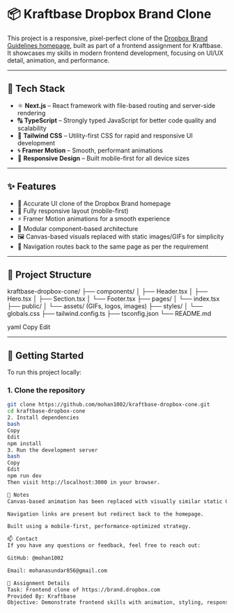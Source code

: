 # 📦 Kraftbase Dropbox Brand Clone

This project is a responsive, pixel-perfect clone of the [Dropbox Brand Guidelines homepage](https://brand.dropbox.com/), built as part of a frontend assignment for Kraftbase. It showcases my skills in modern frontend development, focusing on UI/UX detail, animation, and performance.

---

## 🔧 Tech Stack

- ⚛️ **Next.js** – React framework with file-based routing and server-side rendering
- 🔠 **TypeScript** – Strongly typed JavaScript for better code quality and scalability
- 🎨 **Tailwind CSS** – Utility-first CSS for rapid and responsive UI development
- 🌀 **Framer Motion** – Smooth, performant animations
- 📱 **Responsive Design** – Built mobile-first for all device sizes

---

## ✨ Features

- 🎯 Accurate UI clone of the Dropbox Brand homepage
- 📱 Fully responsive layout (mobile-first)
- ⚡ Framer Motion animations for a smooth experience
- 🧩 Modular component-based architecture
- 🖼️ Canvas-based visuals replaced with static images/GIFs for simplicity
- 🔁 Navigation routes back to the same page as per the requirement

---

## 📁 Project Structure

kraftbase-dropbox-cone/
├── components/
│ ├── Header.tsx
│ ├── Hero.tsx
│ ├── Section.tsx
│ └── Footer.tsx
├── pages/
│ └── index.tsx
├── public/
│ └── assets/ (GIFs, logos, images)
├── styles/
│ └── globals.css
├── tailwind.config.ts
├── tsconfig.json
└── README.md

yaml
Copy
Edit

---

## 🚀 Getting Started

To run this project locally:

### 1. Clone the repository
```bash
git clone https://github.com/mohan1002/kraftbase-dropbox-cone.git
cd kraftbase-dropbox-cone
2. Install dependencies
bash
Copy
Edit
npm install
3. Run the development server
bash
Copy
Edit
npm run dev
Then visit http://localhost:3000 in your browser.

📌 Notes
Canvas-based animation has been replaced with visually similar static GIFs/images to meet the "simplified design" requirement.

Navigation links are present but redirect back to the homepage.

Built using a mobile-first, performance-optimized strategy.

📫 Contact
If you have any questions or feedback, feel free to reach out:

GitHub: @mohan1002

Email: mohanasundar856@gmail.com

🏁 Assignment Details
Task: Frontend clone of https://brand.dropbox.com
Provided By: Kraftbase
Objective: Demonstrate frontend skills with animation, styling, responsiveness, and clean architecture.


